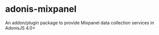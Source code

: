 # adonis-mixpanel
An addon/plugin package to provide Mixpanel data collection services in AdonisJS 4.0+
